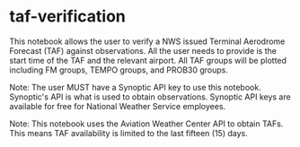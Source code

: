 # taf-verification
This notebook allows the user to verify a NWS issued Terminal Aerodrome Forecast (TAF) against observations. All the user needs to provide is the start time of the TAF and the relevant airport. All TAF groups will be plotted including FM groups, TEMPO groups, and PROB30 groups.

Note: The user MUST have a Synoptic API key to use this notebook. Synoptic's API is what is used to obtain observations. Synoptic API keys are available for free for National Weather Service employees.

Note: This notebook uses the Aviation Weather Center API to obtain TAFs. This means TAF availability is limited to the last fifteen (15) days.
